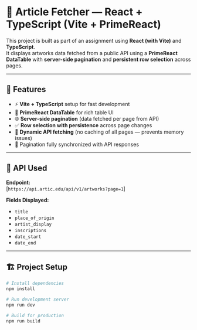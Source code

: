# 🎨 Article Fetcher — React + TypeScript (Vite + PrimeReact)

This project is built as part of an assignment using **React (with Vite)** and **TypeScript**.  
It displays artworks data fetched from a public API using a **PrimeReact DataTable** with **server-side pagination** and **persistent row selection** across pages.

---

## 🚀 Features

- ⚡ **Vite + TypeScript** setup for fast development
- 🎨 **PrimeReact DataTable** for rich table UI
- 🌐 **Server-side pagination** (data fetched per page from API)
- ✅ **Row selection with persistence** across page changes
- 📄 **Dynamic API fetching** (no caching of all pages — prevents memory issues)
- 🧭 Pagination fully synchronized with API responses

---

## 🧠 API Used

**Endpoint:**  
[`https://api.artic.edu/api/v1/artworks?page=1`]

**Fields Displayed:**

- `title`
- `place_of_origin`
- `artist_display`
- `inscriptions`
- `date_start `
- `date_end`

---

## 🏗️ Project Setup

```bash
# Install dependencies
npm install

# Run development server
npm run dev

# Build for production
npm run build
```
